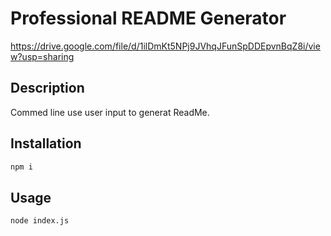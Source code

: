 # Professional README Generator

https://drive.google.com/file/d/1ilDmKt5NPj9JVhqJFunSpDDEpvnBqZ8i/view?usp=sharing

## Description
Commed line use user input to generat ReadMe.



## Installation

```md
npm i
```

## Usage

```md
node index.js
```




